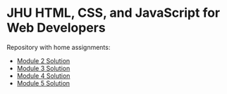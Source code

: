 # JHU HTML, CSS, and JavaScript for Web Developers

Repository with home assignments:

- [Module 2 Solution](module2-solution/index.html)
- [Module 3 Solution](module3-solution/index.html)
- [Module 4 Solution](module4-solution/index.html)
- [Module 5 Solution](module5-solution/index.html)
